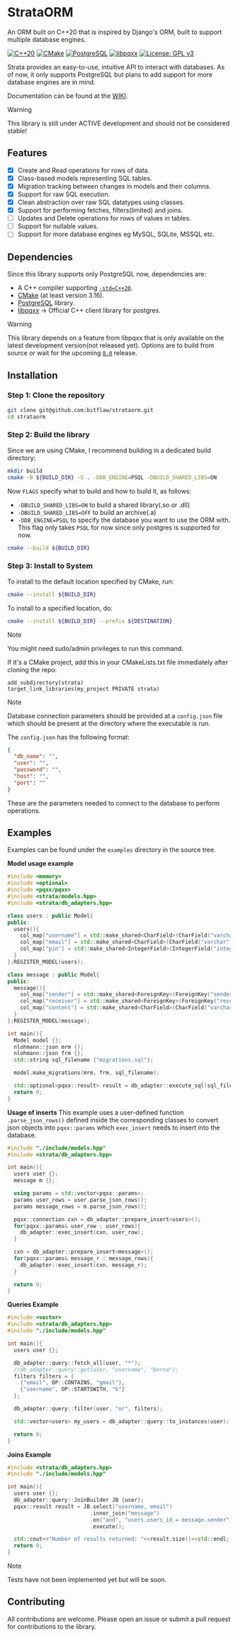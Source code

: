 # StrataORM
An ORM built on C++20 that is inspired by Django's ORM, built to support multiple database engines.

[![C++20](https://img.shields.io/badge/C%2B%2B-20-blue)](https://en.cppreference.com/w/cpp/20.html)
[![CMake](https://img.shields.io/badge/Build-CMake%203.16%2B-brightblue)](https://cmake.org)
[![PostgreSQL](https://img.shields.io/badge/Database-PostgreSQL-blueviolet)](https://www.postgresql.org)
[![libpqxx](https://img.shields.io/badge/Dependency-libpqxx--dev-pink)](https://github.com/jtv/libpqxx)
[![License: GPL v3](https://img.shields.io/badge/License-GPLv3-darkred)](https://www.gnu.org/licenses/gpl-3.0.en.html)

Strata provides an easy-to-use, intuitive API to interact with databases. As of now, it only
supports PostgreSQL but plans to add support for more database engines are in mind.

Documentation can be found at the [WIKI](https://github.com/bitflaw/strataorm/wiki).

>[!Warning]
>This library is still under ACTIVE development and should not be considered stable!

## Features
- [X] Create and Read operations for rows of data.
- [X] Class-based models representing SQL tables.
- [X] Migration tracking between changes in models and their columns.
- [X] Support for raw SQL execution.
- [X] Clean abstraction over raw SQL datatypes using classes.
- [X] Support for performing fetches, filters(limited) and joins.
- [ ] Updates and Delete operations for rows of values in tables.
- [ ] Support for nullable values.
- [ ] Support for more database engines eg MySQL, SQLite, MSSQL etc.

## Dependencies
Since this library supports only PostgreSQL now, dependencies are:
- A C++ compiler supporting [```-std=C++20```](https://en.cppreference.com/w/cpp/compiler_support/20).
- [CMake](https://cmake.org/download/) (at least version 3.16).
- [PostgreSQL](https://www.postgresql.org/download/) library.
- [libpqxx](https://github.com/jtv/libpqxx) -> Official C++ client library for postgres.



>[!Warning]
> This library depends on a feature from libpqxx that is only available on the latest development version(not released yet).
> Options are to build from source or wait for the upcoming [```8.0```](https://github.com/jtv/libpqxx/pull/914) release.


## Installation

### Step 1: Clone the repository
```bash
git clone git@github.com:bitflaw/strataorm.git
cd strataorm
```
### Step 2: Build the library
Since we are using CMake, I recommend building in a dedicated build directory:
```bash
mkdir build
cmake -B ${BUILD_DIR} -S . -DDB_ENGINE=PSQL -DBUILD_SHARED_LIBS=ON
```
Now ```FLAGS``` specify what to build and how to build it, as follows:
- ```-DBUILD_SHARED_LIBS=ON``` to build a shared library(.so or .dll)
- ```-DBUILD_SHARED_LIBS=OFF``` to build an archive(.a)
- ```-DDB_ENGINE=PSQL``` to specify the database you want to use the ORM with.
    This flag only takes ```PSQL``` for now since only postgres is supported for now.

```bash
cmake --build ${BUILD_DIR}
```

### Step 3: Install to System
To install to the default location specified by CMake, run:
```bash
cmake --install ${BUILD_DIR}
```
To install to a specified location, do:
```bash
cmake --install ${BUILD_DIR} --prefix ${DESTINATION}
```
> [!NOTE]
> You might need sudo/admin privileges to run this command.


If it's a CMake project, add this in your CMakeLists.txt file immediately after cloning the repo:
```
add_subdirectory(strata)
target_link_libraries(my_project PRIVATE strata)
```

>[!NOTE]
> Database connection parameters should be provided at a `config.json` file which should be present at the directory where the executable is run.
>
> The `config.json` has the following format:
> ```json
> {
>   "db_name": "",
>   "user": "",
>   "password": "",
>   "host": "",
>   "port": ""
> }

These are the parameters needed to connect to the database to perform operations.

## Examples
Examples can be found under the ```examples``` directory in the source tree.

**Model usage example**
```cpp
#include <memory>
#include <optional>
#include <pqxx/pqxx>
#include <strata/models.hpp>
#include <strata/db_adapters.hpp>

class users : public Model{
public:
  users(){
    col_map["username"] = std::make_shared<CharField>(CharField("varchar", 24, true, true));
    col_map["email"] = std::make_shared<CharField>(CharField("varchar", 50, true, true));
    col_map["pin"] = std::make_shared<IntegerField>(IntegerField("integer", false, true));
  }
};REGISTER_MODEL(users);

class message : public Model{
public:
  message(){
    col_map["sender"] = std::make_shared<ForeignKey>(ForeignKey("sender", "users", "users_id", std::nullopt, "CASCADE", "CASCADE"));
    col_map["receiver"] = std::make_shared<ForeignKey>(ForeignKey("receiver", "users", "users_id", std::nullopt, "CASCADE", "CASCADE"));
    col_map["content"] = std::make_shared<CharField>(CharField("varchar", 256, true));
  }
};REGISTER_MODEL(message);

int main(){
  Model model {};
  nlohmann::json mrm {};
  nlohmann::json frm {};
  std::string sql_filename {"migrations.sql"};

  model.make_migrations(mrm, frm, sql_filename);

  std::optional<pqxx::result> result = db_adapter::execute_sql(sql_filename);
  return 0;
}
```

**Usage of inserts**
This example uses a user-defined function ```.parse_json_rows()``` defined inside the corresponding classes to convert json objects into ```pqxx::params```  which
```exec_insert``` needs to insert into the database.
```cpp
#include "./include/models.hpp"
#include <strata/db_adapters.hpp>

int main(){
  users user {};
  message m {};

  using params = std::vector<pqxx::params>;
  params user_rows = user.parse_json_rows();
  params message_rows = m.parse_json_rows();

  pqxx::connection cxn = db_adapter::prepare_insert<users>();
  for(pqxx::params& user_row : user_rows){
    db_adapter::exec_insert(cxn, user_row);
  }

  cxn = db_adapter::prepare_insert<message>();
  for(pqxx::params& message_r : message_rows){
    db_adapter::exec_insert(cxn, message_r);
  }

  return 0;
}
```

**Queries Example**
```cpp
#include <vector>
#include <strata/db_adapters.hpp>
#include "./include/models.hpp"

int main(){
  users user {};

  db_adapter::query::fetch_all(user, "*");
  //db_adapter::query::get(user, "username", "berna");
  filters filters = {
    {"email", OP::CONTAINS, "gmail"},
    {"username", OP::STARTSWITH, "b"}
  };

  db_adapter::query::filter(user, "or", filters);

  std::vector<users> my_users = db_adapter::query::to_instances(user);

  return 0;
}
```

**Joins Example**
```cpp
#include <strata/db_adapters.hpp>
#include "./include/models.hpp"

int main(){
  users user {};
  db_adapter::query::JoinBuilder JB {user};
  pqxx::result result = JB.select("username, email")
                          .inner_join("message")
                          .on("and", "users.users_id = message.sender")
                          .execute();

  std::cout<<"Number of results returned: "<<result.size()<<std::endl;
  return 0;
}
```

> [!NOTE]
> Tests have not been implemented yet but will be soon.


## Contributing
All contributions are welcome. Please open an issue or submit a pull request for contributions to the library.
